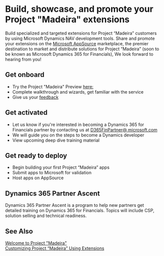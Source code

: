 <properties
	pageTitle="Build, Showcase, and Promote your Project “Madeira” Extensions | Project “Madeira”"
    description="Build, showcase, and promote your Project “Madeira” extensions"
	services="project-madeira"
	documentationCenter=""
	authors="edupont04"/>
<tags
    ms.service="project-madeira"
    ms.topic="get-started-article"
    ms.devlang="na"
    ms.tgt_pltfrm="na"
    ms.workload="na"
    ms.date="09/08/2016"
    ms.author="edupont04" />

# Build, showcase, and promote your Project "Madeira" extensions
Build specialized and targeted extensions for Project “Madeira” customers by using Microsoft Dynamics NAV development tools. Share and promote your extensions on the [Microsoft AppSource](https://appsource.microsoft.com/) marketplace, the premier destination to market and distribute solutions for Project “Madeira” (soon to be known as Microsoft Dynamics 365 for Financials), We look forward to hearing from you!  

## Get onboard
- Try the Project "Madeira" Preview [here:](https://madeira.microsoft.com)  
- Complete walkthrough and wizards, get familiar with the service  
- Give us your [feedback](https://ideas.projectmadeira.com)  

## Get activated
- Let us know if you're interested in becoming a Dynamics 365 for Financials partner by contacting us at [D365FinPartner@ microsoft.com](mailto:D365FinPartner@microsoft.com)  
- We will guide you on the steps to become a Dynamics developer  
- View upcoming deep dive training material  

## Get ready to deploy
- Begin building your first Project “Madeira” apps  
- Submit apps to Microsoft for validation  
- Host apps on AppSource  

## Dynamics 365 Partner Ascent
Dynamics 365 Partner Ascent is a program to help new partners get detailed training on Dynamics 365 for Financials. Topics will include CSP, solution selling and technical readiness.

## See Also  
[Welcome to Project "Madeira"](madeira-get-started.md)  
[Customizing Project “Madeira” Using Extensions](ui-extensions.md)  
